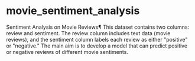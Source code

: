 # movie_sentiment_analysis
Sentiment Analysis on Movie Reviews¶ This dataset contains two columns: review and sentiment. The review column includes text data (movie reviews), and the sentiment column labels each review as either "positive" or "negative." The main aim is to develop a model that can predict positive or negative reviews of different movie sentiments.
